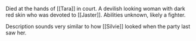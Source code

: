Died at the hands of [[Tara]] in court. A devilish looking woman with dark red skin who was devoted to [[Jaster]]. Abilities unknown, likely a fighter.

Description sounds very similar to how [[Silvie]] looked when the party last saw her.